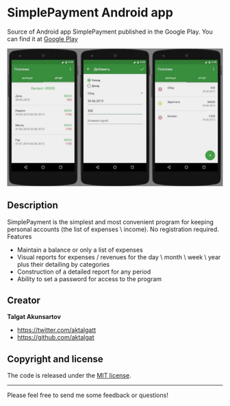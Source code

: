 # SimplePayment Android app
Source of Android app SimplePayment published in the Google Play. You can find it at [Google Play](https://play.google.com/store/apps/details?id=com.talgat.simplepayment)
   
![Screenshot from running application](etc/screenshot.jpg?raw=true "Screenshot SimplePayment application")

## Description
SimplePayment is the simplest and most convenient program for keeping personal accounts (the list of expenses \ income). No registration required.
Features
* Maintain a balance or only a list of expenses
* Visual reports for expenses / revenues for the day \ month \ week \ year plus their detailing by categories
* Construction of a detailed report for any period
* Ability to set a password for access to the program

## Creator

**Talgat Akunsartov**

* <https://twitter.com/aktalgatt>
* <https://github.com/aktalgat>

## Copyright and license

The code is released under the [MIT license](LICENSE?raw=true).

---------------------------------------

Please feel free to send me some feedback or questions!